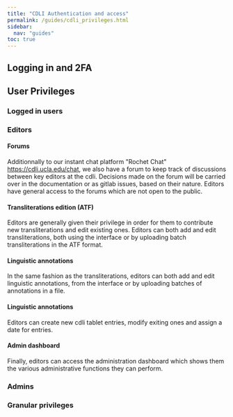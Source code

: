 ```yaml
---
title: "CDLI Authentication and access"
permalink: /guides/cdli_privileges.html
sidebar:
  nav: "guides"
toc: true
---
```


## Logging in and 2FA



## User Privileges
### Logged in users


### Editors

#### Forums

Additionnally to our instant chat platform "Rochet Chat" https://cdli.ucla.edu/chat, we also have a forum to keep track of discussions between key editors at the cdli. Decisions made on the forum will be carried over in the documentation or as gitlab issues, based on their nature. Editors have general access to the forums which are not open to the public. 

#### Transliterations edition (ATF)
Editors are generally given their privilege in order for them to contribute new transliterations and edit existing ones. Editors can both add and edit transliterations, both using the interface or by uploading batch transliterations in the ATF format. 

#### Linguistic annotations
In the same fashion as the transliterations, editors can both add and edit linguistic annotations, from the interface or by uploading batches of annotations in a file. 

#### Linguistic annotations
Editors can create new cdli tablet entries, modify exiting ones and assign a date for entries. 


#### Admin dashboard
Finally, editors can access the administration dashboard which shows them the various administrative functions they can perform.

### Admins



### Granular privileges





